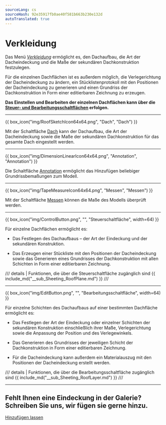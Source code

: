 ```yaml
---
sourceLang: cs
sourceHash: 92e35917fb0ae40f581b663b230e132d
autoTranslated: true
---
```


<h1>Verkleidung</h1>

<p>Das Menü <u><i>Verkleidung</i></u> ermöglicht es, den Dachaufbau, die Art der Dacheindeckung und die Maße der sekundären Dachkonstruktion festzulegen.</p>

<p>Für die einzelnen Dachflächen ist es außerdem möglich, die Verlegerichtung der Dacheindeckung zu ändern, ein Stücklistenprotokoll mit den Positionen der Dacheindeckung zu generieren und einen Grundriss der Dachkonstruktion in Form einer editierbaren Zeichnung zu erzeugen.</p>

<p><b>Das Einstellen und Bearbeiten der einzelnen Dachflächen kann über die <u>Steuer- und Bearbeitungsschaltflächen</u> erfolgen.</b></p>

<hr class="main"> <!-- Vodorovná čára jako oddělovač sekce -->

{{ box_icon("img/RoofSketchIcon64x64.png", "Dach", "Dach") }}

<p>Mit der Schaltfläche <u>Dach</u> kann der Dachaufbau, die Art der Dacheindeckung sowie die Maße der sekundären Dachkonstruktion für das gesamte Dach eingestellt werden.</p>

<hr class="main"> <!-- Vodorovná čára jako oddělovač sekce -->

{{ box_icon("img/DimensionLinearIcon64x64.png", "Annotation", "Annotation") }}

<p>Die Schaltfläche <u>Annotation</u> ermöglicht das Hinzufügen beliebiger Grundrissbemaßungen zum Modell.</p>

<hr class="main"> <!-- Vodorovná čára jako oddělovač sekce -->

{{ box_icon("img/TapeMeasureIcon64x64.png", "Messen", "Messen") }}

<p>Mit der Schaltfläche <u>Messen</u> können die Maße des Modells überprüft werden.</p>

<hr class="main"> <!-- Vodorovná čára jako oddělovač sekce -->

{{ box_icon("img/ControlButton.png", "", "Steuerschaltfläche", width=64) }}

<p>Für einzelne Dachflächen ermöglicht es:</p>

<ul>
  <li><p>Das Festlegen des Dachaufbaus – der Art der Eindeckung und der sekundären Konstruktion.</p></li>
  <li><p>Das Erzeugen einer Stückliste mit den Positionen der Dacheindeckung sowie das Generieren eines Grundrisses der Dachkonstruktion mit allen Schichten in Form einer editierbaren Zeichnung.</p></li>
</ul>

/// details | Funktionen, die über die Steuerschaltfläche zugänglich sind
{{ include_md("__sub_Sheeting_RoofPlane.md") }}
///



<hr class="main"> <!-- Vodorovná čára jako oddělovač sekce -->

{{ box_icon("img/EditButton.png", "", "Bearbeitungsschaltfläche", width=64) }}

<p>Für einzelne Schichten des Dachaufbaus auf einer bestimmten Dachfläche ermöglicht es:</p>

<ul>
  <li><p>Das Festlegen der Art der Eindeckung oder einzelner Schichten der sekundären Konstruktion einschließlich ihrer Maße, Verlegerichtung sowie die Anpassung der Position und des Verlegewinkels.</p></li>
  <li><p>Das Generieren des Grundrisses der jeweiligen Schicht der Dachkonstruktion in Form einer editierbaren Zeichnung.</p></li>
  <li><p>Für die Dacheindeckung kann außerdem ein Materialauszug mit den Positionen der Dacheindeckung erstellt werden.</p></li>
</ul>

/// details | Funktionen, die über die Bearbeitungsschaltfläche zugänglich sind
{{ include_md("__sub_Sheeting_RoofLayer.md") }}
///


<hr class="main"> <!-- Vodorovná čára jako oddělovač sekce -->

<h2>Fehlt Ihnen eine Eindeckung in der Galerie? Schreiben Sie uns, wir fügen sie gerne hinzu.</h2>
<a href="mailto:jiri.podval@histruct.com?subject=Anfrage zum HiStruct Gebäudekonfigurator" class="btn">
  Hinzufügen lassen
</a>

<!-- product: HiStruct Roofs -->